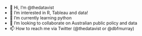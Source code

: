 - 👋 Hi, I’m @thedatavist
- 👀 I’m interested in R, Tableau and data!
- 🌱 I’m currently learning python
- 💞️ I’m looking to collaborate on Australian public policy and data
- 📫 How to reach me via Twitter (@thedatavist or @dbfmurray)

<!---
thedatavist/thedatavist is a ✨ special ✨ repository because its `README.md` (this file) appears on your GitHub profile.
You can click the Preview link to take a look at your changes.
--->
